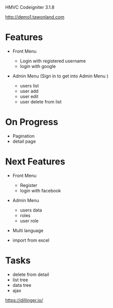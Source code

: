 HMVC Codeigniter 3.1.8

http://demo1.tawonland.com

# Features
  - Front Menu
    - Login with registered username
    - login with google

  - Admin Menu (Sign in to get into Admin Menu )
    - users list
    - user add
    - user edit
    - user delete from list

# On Progress
  - Pagination
  - detail page

# Next Features
  - Front Menu
    - Register
    - login with facebook

  - Admin Menu
    - users data
    - roles
    - user role

  - Multi language
  - import from excel

# Tasks
  - delete from detail
  - list tree
  - data tree
  - ajax

https://dillinger.io/
